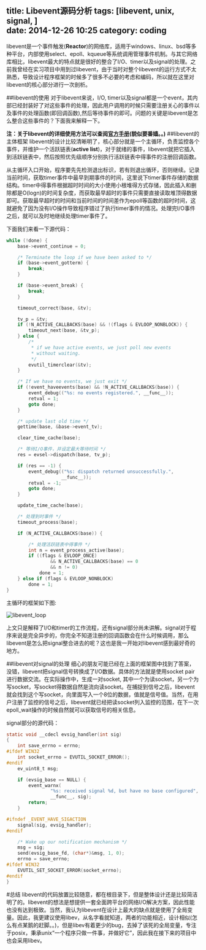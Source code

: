 title: Libevent源码分析
tags: [libevent, unix, signal, ]  
date: 2014-12-26 10:25
category: coding
---
libevent是一个事件触发(**Reactor**)的网络库，适用于windows、linux、bsd等多种平台，内部使用select、epoll、kqueue等系统调用管理事件机制。与其它网络库相比，libevent最大的特点就是很好的整合了I/O、timer以及signal的处理。之前我曾经在实习项目中用到过libevent，由于当时对整个libevent的运行方式不太熟悉，导致设计程序框架的时候多了很多不必要的考虑和编码，所以就在这里对libevent的核心部分进行一次剖析。
<!-- more -->
##libevent的使用
对于libevent来说，I/O, timer以及signal都是一个event，其内部已经封装好了对这些事件的处理，因此用户调用的时候只需要注册关心的事件以及事件的处理函数(即回调函数),然后等待事件的即可。问题的关键是libevent是怎么整合这些事件的？下面我来解释一下。

**注：关于libevent的详细使用方法可以查阅[官方手册](http://www.wangafu.net/~nickm/libevent-book/)(貌似要番嫱。。)**
##libevent的主体框架
libevent的设计比较清晰明了，核心部分就是一个主循环，负责监控各个事件，并维护一个活跃链表(**active list**)，对于就绪的事件，libevent就把它插入到活跃链表中，然后按照优先级顺序分别执行活跃链表中得事件的注册回调函数。

从主循环入口开始，程序要先先检测退出标识，若有则退出循环，否则继续。记录当前时间，获取timer事件中最早到期事件的时间，这里说下timer事件存储的数据结构。timer中得事件根据超时时间的大小使用小根堆得方式存储，因此插入和删除都是O(logn)的时间复杂度，而获取最早超时的事件只需要直接读取堆顶得数据即可。获取最早超时的时间和当前时间的时间差作为epoll等函数的超时时间，这就避免了因为没有I/O操作导致程序错过了执行timer事件的情况。处理完I/O事件之后，就可以及时地继续处理timer事件了。

下面我们来看一下源代码：
``` c
while (!done) {
    base->event_continue = 0;

    /* Terminate the loop if we have been asked to */
    if (base->event_gotterm) {
        break;
    }

    if (base->event_break) {
        break;
    }

    timeout_correct(base, &tv);

    tv_p = &tv;
    if (!N_ACTIVE_CALLBACKS(base) && !(flags & EVLOOP_NONBLOCK)) {
        timeout_next(base, &tv_p);
    } else {
        /*
         * if we have active events, we just poll new events
         * without waiting.
         */
        evutil_timerclear(&tv);
    }

    /* If we have no events, we just exit */
    if (!event_haveevents(base) && !N_ACTIVE_CALLBACKS(base)) {
        event_debug(("%s: no events registered.", __func__));
        retval = 1;
        goto done;
    }

    /* update last old time */
    gettime(base, &base->event_tv);

    clear_time_cache(base);

    /* 等待I/O事件，并设定最大等待时间 */
    res = evsel->dispatch(base, tv_p);

    if (res == -1) {
        event_debug(("%s: dispatch returned unsuccessfully.",
                    __func__));
        retval = -1;
        goto done;
    }

    update_time_cache(base);

    /* 处理到时事件 */
    timeout_process(base);

    if (N_ACTIVE_CALLBACKS(base)) {

        /* 处理活跃链表中得事件 */
        int n = event_process_active(base);
        if ((flags & EVLOOP_ONCE)
                && N_ACTIVE_CALLBACKS(base) == 0
                && n != 0)
            done = 1;
    } else if (flags & EVLOOP_NONBLOCK)
        done = 1;
}
```

主循环的框架如下图:

![libevent_loop](http://ccxcu.img43.wal8.com/img43/507748_20150118041318/142152564418.jpg)

上文只是解释了I/O和timer的工作流程，还有signal部分尚未讲解。signal对于程序来说是完全异步的，你完全不知道注册的回调函数会在什么时候调用，那么libevent是怎么把signal整合进去的呢？这也是我一开始对libevent感到最好奇的地方。

##libevent对signal的处理
细心的朋友可能已经在上面的框架图中找到了答案，没错，libevent把signal信号转换成了I/O数据。具体的方法就是使用socket pair进行数据交流。在实际操作中，生成一对socket, 其中一个为读socket，另一个为写socket，写socket得数据自然是流向读socket。在捕捉到信号之后，libevent就会找到这个写socket，向里面写入一个8位的数据，值就是信号值。当然，在用户注册了监控的信号之后，libevent就已经把读socket列入监控的范围，在下一次epoll_wait操作的时候自然就可以获取信号的相关信息。

signal部分的源代码：
``` c
static void __cdecl evsig_handler(int sig)
{
    int save_errno = errno;
#ifdef WIN32
    int socket_errno = EVUTIL_SOCKET_ERROR();
#endif
    ev_uint8_t msg;

    if (evsig_base == NULL) {
        event_warnx(
                "%s: received signal %d, but have no base configured",
                __func__, sig);
        return;
    }

#ifndef _EVENT_HAVE_SIGACTION
    signal(sig, evsig_handler);
#endif

    /* Wake up our notification mechanism */
    msg = sig;
    send(evsig_base_fd, (char*)&msg, 1, 0);
    errno = save_errno;
#ifdef WIN32
    EVUTIL_SET_SOCKET_ERROR(socket_errno);
#endif
}
```
#总结
libevent的代码放置比较随意，都在根目录下，但是整体设计还是比较简洁明了的。libevent的想法是想提供一套全面跨平台的网络I/O解决方案，因此性能也没有达到极致。当然，我认为libevent在设计上最大的缺点就是使用了全局变量。因此，我更建议使用libev，从名字看就知道，两者的功能相近，设计相似(怎么有点某鹅的赶脚。。)，但是libev有着更少的bug，去掉了该死的全局变量，专注于posix，秉承unix“一个程序只做一件事，并做好它”，因此我在接下来的项目中也会采用libev。
